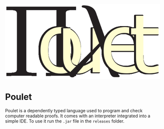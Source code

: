 ![](src/main/resources/pouletlogo.png)
# Poulet
Poulet is a dependently typed language used to program and check computer readable proofs. It comes with an interpreter integrated into a simple IDE. To use it run the `.jar` file in the `releases` folder.
